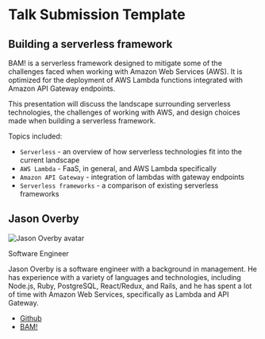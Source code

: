 
# Talk Submission Template

## Building a serverless framework

BAM! is a serverless framework designed to mitigate some of the challenges faced
when working with Amazon Web Services (AWS).  It is optimized for the deployment
of AWS Lambda functions integrated with Amazon API Gateway endpoints.

This presentation will discuss the landscape surrounding serverless
technologies, the challenges of working with AWS, and design choices made when
building a serverless framework.

Topics included:

* `Serverless` - an overview of how serverless technologies fit into the current
  landscape
* `AWS Lambda` - FaaS, in general, and AWS Lambda specifically
* `Amazon API Gateway` - integration of lambdas with gateway endpoints
* `Serverless frameworks` - a comparison of existing serverless frameworks

## Jason Overby

![Jason Overby avatar](https://github.com/jasonoverby.png?size=80)

Software Engineer

Jason Overby is a software engineer with a background in management.  He has
experience with a variety of languages and technologies, including Node.js,
Ruby, PostgreSQL, React/Redux, and Rails, and he has spent a lot of time with
Amazon Web Services, specifically as Lambda and API Gateway.

* [Github](https://github.com/jasonoverby)
* [BAM!](https://bam-lambda.com)
